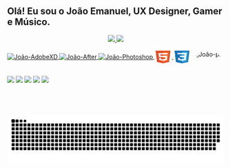 ## Olá! Eu sou o João Emanuel, UX Designer, Gamer e Músico.

<div align="center">
  <a href="https://github.com/liionof">
  <img height="180em" src="https://github-readme-stats.vercel.app/api?username=liionof&show_icons=true&theme=radical&include_all_commits=true&count_private=true"/>
  <img height="180em" src="https://github-readme-stats.vercel.app/api/top-langs/?username=liionof&layout=compact&langs_count=7&theme=radical"/>
</div>
  
<div style="display: inline_block"><br>
  <img align="center" alt="João-AdobeXD" height="30" width="40" src="https://cdn.jsdelivr.net/gh/devicons/devicon/icons/xd/xd-plain.svg"">
  <img align="center" alt="João-After" height="30" width="40" src="https://cdn.jsdelivr.net/gh/devicons/devicon/icons/aftereffects/aftereffects-original.svg"">
   <img align="center" alt="João-Photoshop" height="30" width="40" src="https://cdn.jsdelivr.net/gh/devicons/devicon/icons/photoshop/photoshop-plain.svg">
  <img align="center" alt="João-HTML" height="30" width="40" src="https://raw.githubusercontent.com/devicons/devicon/master/icons/html5/html5-original.svg">
  <img align="center" alt="Rafa-CSS" height="30" width="40" src="https://raw.githubusercontent.com/devicons/devicon/master/icons/css3/css3-original.svg">
  <img align="right" alt="João-pic" height="150" style="border-radius:50px;" src="https://cdn.discordapp.com/attachments/748595171570221127/901495747185365042/download20210804185013.png">
</div>
  
  ##
  
<div> 
  <a href="https://www.youtube.com/channel/UCsa8mJzUHxQTLbqlXuDMEUw" target="_blank"><img src="https://img.shields.io/badge/YouTube-FF0000?style=for-the-badge&logo=youtube&logoColor=white" target="_blank"></a>
  <a href="https://www.instagram.com/joaoemanuel.leao/" target="_blank"><img src="https://img.shields.io/badge/-Instagram-%23E4405F?style=for-the-badge&logo=instagram&logoColor=white" target="_blank"></a>
 	<a href="https://www.twitch.tv/liionof" target="_blank"><img src="https://img.shields.io/badge/Twitch-9146FF?style=for-the-badge&logo=twitch&logoColor=white" target="_blank"></a>
  <a href = "mailto:lionmstudios@gmail.com"><img src="https://img.shields.io/badge/-Gmail-%23333?style=for-the-badge&logo=gmail&logoColor=white" target="_blank"></a>
  <a href="https://www.linkedin.com/in/rafaella-ballerini-45875016a" target="_blank"><img src="https://img.shields.io/badge/-LinkedIn-%230077B5?style=for-the-badge&logo=linkedin&logoColor=white" target="_blank"></a> 
</div>
  
 ![Snake animation](https://github.com/liionof/liionof/blob/output/github-contribution-grid-snake.svg)
  
